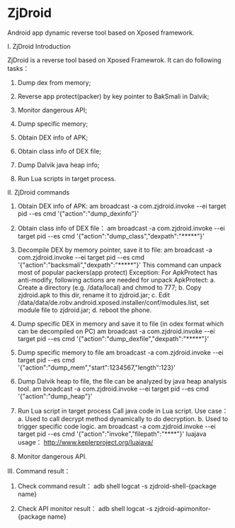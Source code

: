 ZjDroid
=======

Android app dynamic reverse tool based on Xposed framework.


I. ZjDroid Introduction

ZjDroid is a reverse tool based on Xposed Framewrok. It can do following tasks：
1. Dump dex from memory;

2. Reverse app protect(packer) by key pointer to BakSmali in Dalvik;

3. Monitor dangerous API;

4. Dump specific memory;

5. Obtain DEX info of APK;

6. Obtain class info of DEX file;

7. Dump Dalvik java heap info;

8. Run Lua scripts in target process.


II. ZjDroid commands

1. Obtain DEX info of APK:
am broadcast -a com.zjdroid.invoke --ei target pid --es cmd '{"action":"dump_dexinfo"}'

2. Obtain class info of DEX file：
am broadcast -a com.zjdroid.invoke --ei target pid --es cmd '{"action":"dump_class","dexpath":"*****"}'

3. Decompile DEX by memory pointer, save it to file:
am broadcast -a com.zjdroid.invoke --ei target pid --es cmd '{"action":"backsmali","dexpath":"*****"}'
This command can unpack most of popular packers(app protect)
Exception:
For ApkProtect has anti-modify, following actions are needed for unpack ApkProtect:
 a. Create a directory (e.g. /data/local) and chmod to 777;
 b. Copy zjdroid.apk to this dir, rename it to zjdroid.jar;
 c. Edit /data/data/de.robv.android.xposed.installer/conf/modules.list, set module file to zjdroid.jar;
 d. reboot the phone.

4. Dump specific DEX in memory and save it to file (in odex format which can be decompiled on PC)
am broadcast -a com.zjdroid.invoke --ei target pid --es cmd '{"action":"dump_dexfile","dexpath":"*****"}'


5. Dump specific memory to file
am broadcast -a com.zjdroid.invoke --ei target pid --es cmd '{"action":"dump_mem","start":1234567,"length":123}'

6. Dump Dalvik heap to file, the file can be analyzed by java heap analysis tool.
am broadcast -a com.zjdroid.invoke --ei target pid --es cmd '{"action":"dump_heap"}'

7. Run Lua script in target process
Call java code in Lua script.
Use case：
 a. Used to call decrypt method dynamically to do decryption.
 b. Used to trigger specific code logic.
am broadcast -a com.zjdroid.invoke --ei target pid --es cmd '{"action":"invoke","filepath":"****"}'
luajava usage：
http://www.keplerproject.org/luajava/

8. Monitor dangerous API.


III. Command result：

1. Check command result：
adb shell logcat -s zjdroid-shell-{package name}

2. Check API monitor result：
adb shell logcat -s zjdroid-apimonitor-{package name}
